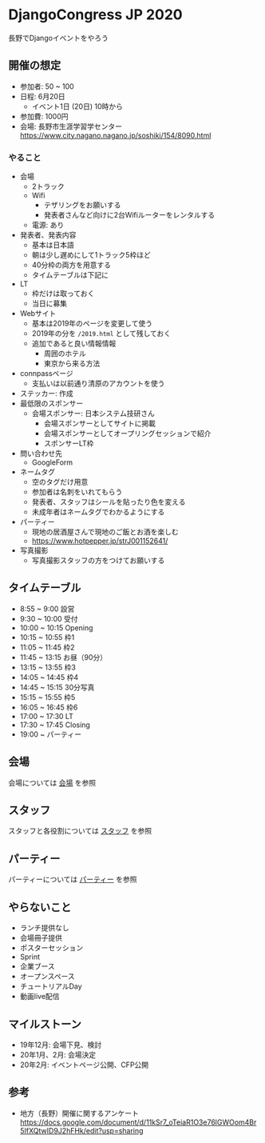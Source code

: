 # DjangoCongress JP 2020

長野でDjangoイベントをやろう

## 開催の想定

* 参加者: 50 ~ 100
* 日程: 6月20日
    * イベント1日 (20日) 10時から
* 参加費: 1000円
* 会場: 長野市生涯学習学センター https://www.city.nagano.nagano.jp/soshiki/154/8090.html

### やること

- 会場
    - 2トラック
    - Wifi
        - テザリングをお願いする
        - 発表者さんなど向けに2台Wifiルーターをレンタルする
    - 電源: あり
- 発表者、発表内容
    - 基本は日本語
    - 朝は少し遅めにして1トラック5枠ほど
    - 40分枠の両方を用意する
    - タイムテーブルは下記に
- LT
    - 枠だけは取っておく
    - 当日に募集
- Webサイト
    - 基本は2019年のページを変更して使う
    - 2019年の分を `/2019.html` として残しておく
    - 追加であると良い情報情報
        - 周囲のホテル
        - 東京から来る方法
- connpassページ
    - 支払いは以前通り清原のアカウントを使う
- ステッカー: 作成
- 最低限のスポンサー
    - 会場スポンサー: 日本システム技研さん
        - 会場スポンサーとしてサイトに掲載
        - 会場スポンサーとしてオープリングセッションで紹介
        - スポンサーLT枠
- 問い合わせ先
  -  GoogleForm
- ネームタグ
    - 空のタグだけ用意
    - 参加者は名刺をいれてもらう
    - 発表者、スタッフはシールを貼ったり色を変える
    - 未成年者はネームタグでわかるようにする
- パーティー
    - 現地の居酒屋さんで現地のご飯とお酒を楽しむ
    - https://www.hotpepper.jp/strJ001152641/
- 写真撮影
    - 写真撮影スタッフの方をつけてお願いする

## タイムテーブル

* 8:55 ~ 9:00 設営
* 9:30 ~ 10:00 受付
* 10:00 ~ 10:15 Opening
* 10:15 ~ 10:55 枠1
* 11:05 ~ 11:45 枠2
* 11:45 ~ 13:15 お昼（90分）
* 13:15 ~ 13:55 枠3
* 14:05 ~ 14:45 枠4
* 14:45 ~ 15:15 30分写真
* 15:15 ~ 15:55 枠5
* 16:05 ~ 16:45 枠6
* 17:00 ~ 17:30 LT
* 17:30 ~ 17:45 Closing
* 19:00 ~ パーティー

## 会場

会場については [会場](./venue.md) を参照

## スタッフ

スタッフと各役割については [スタッフ](./staff.md) を参照

## パーティー

パーティーについては [パーティー](./party.md) を参照

## やらないこと

* ランチ提供なし
* 会場冊子提供
* ポスターセッション
* Sprint
* 企業ブース
* オープンスペース
* チュートリアルDay
* 動画live配信

## マイルストーン
 
* 19年12月: 会場下見、検討
* 20年1月、2月: 会場決定
* 20年2月: イベントページ公開、CFP公開

## 参考

* 地方（長野）開催に関するアンケート https://docs.google.com/document/d/11kSr7_oTeiaR1O3e76lGWOom4Br5IfXQtwID9J2hFHk/edit?usp=sharing
